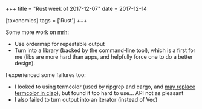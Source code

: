 +++
title = "Rust week of 2017-12-07"
date = 2017-12-14

[taxonomies]
tags = ['Rust']
+++

Some more work on [mrh][]:

- Use ordermap for repeatable output
- Turn into a library (backed by the command-line tool), which is a
  first for me (libs are more hard than apps, and helpfully force one
  to do a better design).

I experienced some failures too:

- I looked to using termcolor (used by ripgrep and cargo, and [may
  replace termcolor in clap]), but found it too hard to use... API
  not as pleasant
- I also failed to turn output into an iterator (instead of Vec)


[mrh]: https://crates.io/crates/mrh
[may replace termcolor in clap]: https://github.com/kbknapp/clap-rs/issues/836
